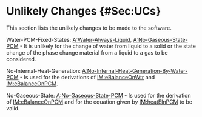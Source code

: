 # Unlikely Changes {#Sec:UCs}

This section lists the unlikely changes to be made to the software.

<div id="unlikeChgWPFS"></div>

Water-PCM-Fixed-States: [A:Water-Always-Liquid](./SecAssumps.md#assumpWAL), [A:No-Gaseous-State-PCM](./SecAssumps.md#assumpNGSP) - It is unlikely for the change of water from liquid to a solid or the state change of the phase change material from a liquid to a gas to be considered.

<div id="unlikeChgNIHG"></div>

No-Internal-Heat-Generation: [A:No-Internal-Heat-Generation-By-Water-PCM](./SecAssumps.md#assumpNIHGBWP) - Is used for the derivations of [IM:eBalanceOnWtr](./SecIMs.md#IM:eBalanceOnWtr) and [IM:eBalanceOnPCM](./SecIMs.md#IM:eBalanceOnPCM).

<div id="unlikeChgNGS"></div>

No-Gaseous-State: [A:No-Gaseous-State-PCM](./SecAssumps.md#assumpNGSP) - Is used for the derivation of [IM:eBalanceOnPCM](./SecIMs.md#IM:eBalanceOnPCM) and for the equation given by [IM:heatEInPCM](./SecIMs.md#IM:heatEInPCM) to be valid.


